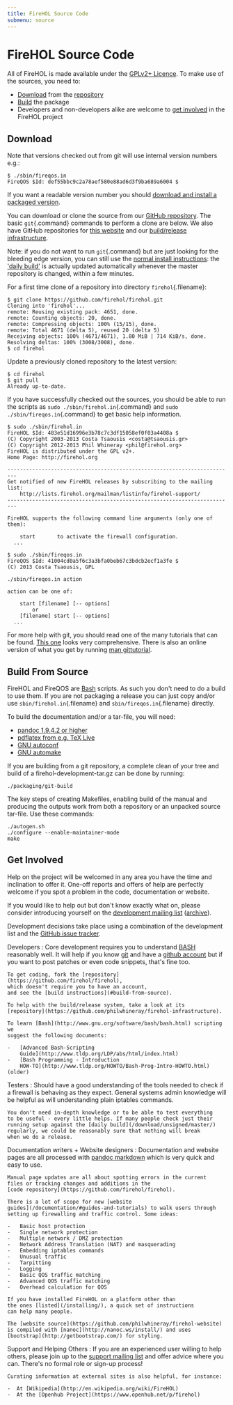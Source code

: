 ```yaml
---
title: FireHOL Source Code
submenu: source
---
```


FireHOL Source Code
===================

All of FireHOL is made available under the [GPLv2+
Licence](http://www.gnu.org/licenses/gpl-2.0.html). To make use of the
sources, you need to:

-   [Download](#download) from the [repository](https://github.com/firehol/firehol)
-   [Build](#build-from-source) the package
-   Developers and non-developers alike are welcome
    to [get involved](#get-involved) in the FireHOL project

Download
--------

Note that versions checked out from git will use internal version
numbers e.g.:

~~~~ {.programoutput}
$ ./sbin/fireqos.in
FireQOS $Id: def55bbc9c2a78aef580e88ad6d3f9ba689a6004 $
~~~~

If you want a readable version number you should [download and install a
packaged version](/installing/).

You can download or clone the source from our [GitHub
repository](https://github.com/firehol/firehol). The basic
`git`{.command} commands to perform a clone are below. We also have
GitHub repositories for [this
website](https://github.com/philwhineray/firehol-website) and our
[build/release
infrastructure](https://github.com/philwhineray/firehol-infrastructure).

Note: if you do not want to run `git`{.command} but are just looking for
the bleeding edge version, you can still use the [normal install
instructions](/installing/): the ['daily
build'](/download/unsigned/master/) is actually updated automatically
whenever the master repository is changed, within a few minutes.

For a first time clone of a repository into directory
`firehol`{.filename}:

~~~~ {.programlisting}
$ git clone https://github.com/firehol/firehol.git
Cloning into 'firehol'...
remote: Reusing existing pack: 4651, done.
remote: Counting objects: 20, done.
remote: Compressing objects: 100% (15/15), done.
remote: Total 4671 (delta 5), reused 20 (delta 5)
Receiving objects: 100% (4671/4671), 1.80 MiB | 714 KiB/s, done.
Resolving deltas: 100% (3008/3008), done.
$ cd firehol
~~~~

Update a previously cloned repository to the latest version:

~~~~ {.programlisting}
$ cd firehol
$ git pull
Already up-to-date.
~~~~

If you have successfully checked out the sources, you should be able to
run the scripts as `sudo ./sbin/firehol.in`{.command} and
`sudo ./sbin/fireqos.in`{.command} to get basic help information.

~~~~ {.programlisting}
$ sudo ./sbin/firehol.in
FireHOL $Id: 483e51d16996e3b78c7c3df15058ef0f03a4408a $
(C) Copyright 2003-2013 Costa Tsaousis <costa@tsaousis.gr>
(C) Copyright 2012-2013 Phil Whineray <phil@firehol.org>
FireHOL is distributed under the GPL v2+.
Home Page: http://firehol.org

-------------------------------------------------------------------------
Get notified of new FireHOL releases by subscribing to the mailing list:
    http://lists.firehol.org/mailman/listinfo/firehol-support/
-------------------------------------------------------------------------

FireHOL supports the following command line arguments (only one of them):

    start       to activate the firewall configuration.
  ...

$ sudo ./sbin/fireqos.in
FireQOS $Id: 41004cd0a5f6c3a3bfa0beb67c3bdcb2ecf1a3fe $
(C) 2013 Costa Tsaousis, GPL

./sbin/fireqos.in action

action can be one of:

    start [filename] [-- options]
        or
    [filename] start [-- options]
  ...
~~~~

For more help with git, you should read one of the many tutorials that
can be found. [This
one](http://www.vogella.com/tutorials/Git/article.html) looks very
comprehensive. There is also an online version of what you get by
running [man gittutorial](http://git-scm.com/docs/gittutorial).

Build From Source
-----------------

FireHOL and FireQOS are
[Bash](http://www.gnu.org/software/bash/bash.html) scripts. As such you
don't need to do a build to use them. If you are not packaging a release
you can just copy and/or use `sbin/firehol.in`{.filename} and
`sbin/fireqos.in`{.filename} directly.

To build the documentation and/or a tar-file, you will need:

-   [pandoc 1.9.4.2 or
    higher](http://johnmacfarlane.net/pandoc/installing.html)
-   [pdflatex from e.g. TeX
    Live](https://www.tug.org/texlive/pkginstall.html)
-   [GNU autoconf](http://www.gnu.org/software/autoconf/)
-   [GNU automake](http://www.gnu.org/software/automake/)

If you are building from a git repository, a complete clean of your tree
and build of a firehol-development-tar.gz can be done by running:

~~~~ {.programlisting}
./packaging/git-build
~~~~

The key steps of creating Makefiles, enabling build of the manual and
producing the outputs work from both a repository or an unpacked source
tar-file. Use these commands:

~~~~ {.programlisting}
./autogen.sh
./configure --enable-maintainer-mode
make
~~~~

Get Involved
------------

Help on the project will be welcomed in any area you have the time and
inclination to offer it. One-off reports and offers of help are perfectly
welcome if you spot a problem in the code, documentation or website.

If you would like to help out but don't know exactly what on,
please consider introducing yourself on the [development mailing
list](http://lists.firehol.org/mailman/listinfo/firehol-devs)
([archive](http://lists.firehol.org/pipermail/firehol-devs/)).

Development decisions take place using a combination of the development
list and the [GitHub issue tracker](https://github.com/firehol/firehol/issues).

Developers
:   Core development requires you to understand
    [BASH](http://www.gnu.org/software/bash/bash.html) reasonably well.
    It will help if you know [git](http://git-scm.com/) and
    have a [github account](https://github.com/) but if you want to
    post patches or even code snippets, that's fine too.

    To get coding, fork the [repository](https://github.com/firehol/firehol),
    which doesn't require you to have an account,
    and see the [build instructions](#build-from-source).

    To help with the build/release system, take a look at its
    [repository](https://github.com/philwhineray/firehol-infrastructure).

    To learn [Bash](http://www.gnu.org/software/bash/bash.html) scripting we
    suggest the following documents:

    -   [Advanced Bash-Scripting
        Guide](http://www.tldp.org/LDP/abs/html/index.html)
    -   [Bash Programming - Introduction
        HOW-TO](http://www.tldp.org/HOWTO/Bash-Prog-Intro-HOWTO.html) (older)

Testers
:   Should have a good understanding of the tools needed to check
    if a firewall is behaving as they expect. General systems
    admin knowledge will be helpful as will understanding plain iptables
    commands.

    You don't need in-depth knowledge or to be able to test everything
    to be useful - every little helps. If many people check just their
    running setup against the [daily build](/download/unsigned/master/)
    regularly, we could be reasonably sure that nothing will break
    when we do a release.

Documentation writers + Website designers
:   Documentation and website pages are all processed with [pandoc
    markdown](http://johnmacfarlane.net/pandoc/README.html#pandocs-markdown)
    which is very quick and easy to use.

    Manual page updates are all about spotting errors in the current
    files or tracking changes and additions in the
    [code repository](https://github.com/firehol/firehol).

    There is a lot of scope for new [website
    guides](/documentation/#guides-and-tutorials) to walk users through
    setting up firewalling and traffic control. Some ideas:

    -   Basic host protection
    -   Single network protection
    -   Multiple network / DMZ protection
    -   Network Address Translation (NAT) and masquerading
    -   Embedding iptables commands
    -   Unusual traffic
    -   Tarpitting
    -   Logging
    -   Basic QOS traffic matching
    -   Advanced QOS traffic matching
    -   Overhead calculation for QOS

    If you have installed FireHOL on a platform other than
    the ones [listed](/installing/), a quick set of instructions
    can help many people.

    The [website source](https://github.com/philwhineray/firehol-website)
    is compiled with [nanoc](http://nanoc.ws/install/) and uses
    [bootstrap](http://getbootstrap.com/) for styling.

Support and Helping Others
:   If you are an experienced user willing to help others, please join up to
    the [support mailing
    list](http://lists.firehol.org/mailman/listinfo/firehol-support) and
    offer advice where you can. There's no formal role or sign-up process!

    Curating information at external sites is also helpful, for instance:

    -  At [Wikipedia](http://en.wikipedia.org/wiki/FireHOL)
    -  At the [Openhub Project](https://www.openhub.net/p/firehol)
